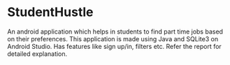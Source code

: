 # StudentHustle
An android application which helps in students to find part time jobs based on their preferences. This application is made using Java and SQLite3 on Android Studio. Has features like sign up/in, filters etc.
Refer the report for detailed explanation.
